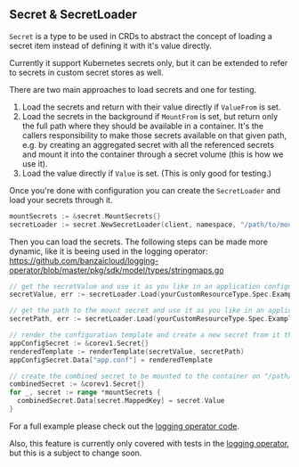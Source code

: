 
## Secret & SecretLoader

`Secret` is a type to be used in CRDs to abstract the concept of loading a secret item instead of defining it with it's value directly.

Currently it support Kubernetes secrets only, but it can be extended to refer to secrets in custom secret stores as well.

There are two main approaches to load secrets and one for testing. 
 
1. Load the secrets and return with their value directly if `ValueFrom` is set.
1. Load the secrets in the background if `MountFrom` is set, but return only the full path where they should be available in a container. 
It's the callers responsibility to make those secrets available on that given path, e.g. by creating an aggregated secret with all
the referenced secrets and mount it into the container through a secret volume (this is how we use it).
1. Load the value directly if `Value` is set. (This is only good for testing.)

Once you're done with configuration you can create the `SecretLoader` and load your secrets through it.

```go
mountSecrets := &secret.MountSecrets{}
secretLoader := secret.NewSecretLoader(client, namespace, "/path/to/mount", mountSecrets)
```

Then you can load the secrets. The following steps can be made more dynamic, like it is beeing used in the logging operator:
https://github.com/banzaicloud/logging-operator/blob/master/pkg/sdk/model/types/stringmaps.go

```go
// get the secretValue and use it as you like in an application configuration template for example
secretValue, err := secretLoader.Load(yourCustomResourceType.Spec.ExampleSecretField)

// get the path to the mount secret and use it as you like in an application configuration template for example
secretPath, err := secretLoader.Load(yourCustomResourceType.Spec.ExampleMountSecretField)

// render the configuration template and create a new secret from it that will be mounted into the container
appConfigSecret := &corev1.Secret{}
renderedTemplate := renderTemplate(secretValue, secretPath)
appConfigSecret.Data["app.conf"] = renderedTemplate

// create the combined secret to be mounted to the container on "/path/to/mount"
combinedSecret := &corev1.Secret{}
for _, secret := range *mountSecrets {
  combinedSecret.Data[secret.MappedKey] = secret.Value
}
```

For a full example please check out the [logging operator code](https://github.com/banzaicloud/logging-operator).

Also, this feature is currently only covered with tests in the [logging operator](https://github.com/banzaicloud/logging-operator),
but this is a subject to change soon.
